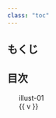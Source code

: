 ```yaml
---
class: "toc"
---
```



<div id="app">
<nav id="toc" role="doc-toc">

  # もくじ

<h2>目次</h2>
<ol>
  <li><a href="illust-01.html">illust-01</a></li>
    <li v-for="(v, i) of list" :key="i"><a :href="`${v}.html`">{{ v }}</a></li>
</ol>
</nav>

</div>

<script src="https://unpkg.com/vue@3.2.37/dist/vue.global.js"></script>
<script>
  console.log('hoge')
  const App = {
    setup() {
      const list = Vue.ref([
        "illust-01",
        "illust-02",
      ])

      return {
        list,
      }
    },
  } 

  Vue.createApp(App).mount('#app')
</script>